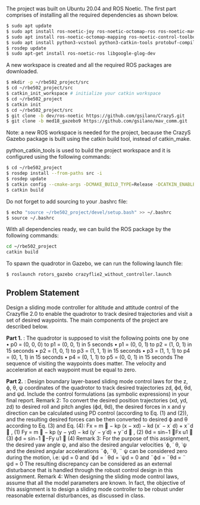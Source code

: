 The project was built on Ubuntu 20.04 and ROS Noetic. The first part comprises of installing all the required dependencies as shown below. 
```bash
$ sudo apt update
$ sudo apt install ros-noetic-joy ros-noetic-octomap-ros ros-noetic-mavlink
$ sudo apt install ros-noetic-octomap-mapping ros-noetic-control-toolbox
$ sudo apt install python3-vcstool python3-catkin-tools protobuf-compiler libgoogle-glog-dev
$ rosdep update
$ sudo apt-get install ros-noetic-ros libgoogle-glog-dev
```

A new workspace is created and all the required ROS packages are downloaded.
```bash 
$ mkdir -p ~/rbe502_project/src
$ cd ~/rbe502_project/src
$ catkin_init_workspace # initialize your catkin workspace
$ cd ~/rbe502_project
$ catkin init
$ cd ~/rbe502_project/src
$ git clone -b dev/ros-noetic https://github.com/gsilano/CrazyS.git
$ git clone -b med18_gazebo9 https://github.com/gsilano/mav_comm.git
```
Note: a new ROS workspace is needed for the project, because the CrazyS Gazebo package is built using the catkin build tool, instead of catkin_make.

python_catkin_tools is used to build the project workspace and it is configured using the following commands:
```bash
$ cd ~/rbe502_project
$ rosdep install --from-paths src -i
$ rosdep update
$ catkin config --cmake-args -DCMAKE_BUILD_TYPE=Release -DCATKIN_ENABLE_TESTING=False
$ catkin build
```

Do not forget to add sourcing to your .bashrc file:
```bash 
$ echo "source ~/rbe502_project/devel/setup.bash" >> ~/.bashrc
$ source ~/.bashrc
```

With all dependencies ready, we can build the ROS package by the following commands:
```bash
cd ~/rbe502_project
catkin build
```
To spawn the quadrotor in Gazebo, we can run the following launch file:
```bash 
$ roslaunch rotors_gazebo crazyflie2_without_controller.launch
```

## Problem Statement
Design a sliding mode controller for altitude and attitude control of the Crazyflie 2.0 to enable the
quadrotor to track desired trajectories and visit a set of desired waypoints.
The main components of the project are described below.

**Part 1.** : The quadrotor is supposed to visit the following points one by one   
• p0 = (0, 0, 0) to p1 = (0, 0, 1) in 5 seconds
• p1 = (0, 0, 1) to p2 = (1, 0, 1) in 15 seconds
• p2 = (1, 0, 1) to p3 = (1, 1, 1) in 15 seconds
• p3 = (1, 1, 1) to p4 = (0, 1, 1) in 15 seconds
• p4 = (0, 1, 1) to p5 = (0, 0, 1) in 15 seconds
The sequence of visiting the waypoints does matter. The velocity and acceleration at each waypoint
must be equal to zero.

**Part 2.** : Design boundary layer-based sliding mode control laws for the z, ϕ, θ, ψ coordinates of the quadrotor to track desired trajectories
zd, ϕd, θd, and ψd. Include the control formulations (as symbolic expressions) in your final report.
Remark 2: To convert the desired position trajectories (xd, yd, zd) to desired roll and pitch angles
(ϕd, θd), the desired forces in x and y direction can be calculated using PD control (according to Eq.
(1) and (2)), and the resulting desired forces can be then converted to desired ϕ and θ according
to Eq. (3) and Eq. (4):
Fx = m
􀀀
− kp (x − xd) − kd (x˙ − x˙ d) + x¨d

, (1)
Fy = m
􀀀
− kp (y − yd) − kd (y˙ − y˙d) + y¨d

, (2)
θd = sin−1
Fx
u1

(3)
ϕd = sin−1
−Fy
u1

(4)
Remark 3: For the purpose of this assignment, the desired yaw angle ψ, and also the desired angular
velocities ˙ϕ, ˙ θ, ˙ψ and the desired angular accelerations ¨ϕ, ¨θ, ¨ ψ can be considered zero during the
motion, i.e:
ψd = 0 and ˙ϕd = ˙ θd = ˙ψd = 0 and ¨ϕd = ¨θd = ¨ ψd = 0
The resulting discrepancy can be considered as an external disturbance that is handled through the
robust control design in this assignment.
Remark 4: When designing the sliding mode control laws, assume that all the model parameters
are known. In fact, the objective of this assignment is to design a sliding mode controller to be
robust under reasonable external disturbances, as discussed in class.
